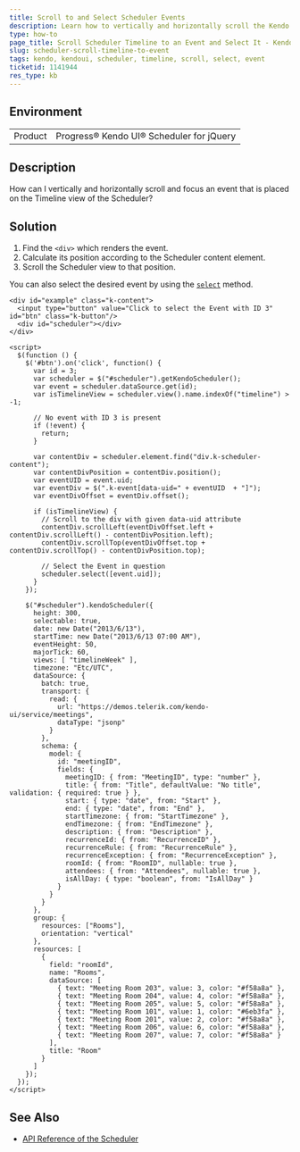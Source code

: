 ```yaml
---
title: Scroll to and Select Scheduler Events
description: Learn how to vertically and horizontally scroll the Kendo UI Scheduler timeline to an event and then select it.
type: how-to
page_title: Scroll Scheduler Timeline to an Event and Select It - Kendo UI Scheduler for jQuery
slug: scheduler-scroll-timeline-to-event
tags: kendo, kendoui, scheduler, timeline, scroll, select, event
ticketid: 1141944
res_type: kb
---
```


## Environment

<table>
 <tr>
  <td>Product</td>
  <td>Progress® Kendo UI® Scheduler for jQuery</td>
 </tr>
</table>


## Description

How can I vertically and horizontally scroll and focus an event that is placed on the Timeline view of the Scheduler?

## Solution

1. Find the `<div>` which renders the event.
1. Calculate its position according to the Scheduler content element.
1. Scroll the Scheduler view to that position.

You can also select the desired event by using the [`select`](https://docs.telerik.com/kendo-ui/api/javascript/ui/scheduler/methods/select) method.

````dojo
<div id="example" class="k-content">
  <input type="button" value="Click to select the Event with ID 3" id="btn" class="k-button"/>
  <div id="scheduler"></div>
</div>

<script>
  $(function () {
    $('#btn').on('click', function() {
      var id = 3;
      var scheduler = $("#scheduler").getKendoScheduler();
      var event = scheduler.dataSource.get(id);
	  var isTimelineView = scheduler.view().name.indexOf("timeline") > -1;

      // No event with ID 3 is present
      if (!event) {
        return;
      }

      var contentDiv = scheduler.element.find("div.k-scheduler-content");
      var contentDivPosition = contentDiv.position();
      var eventUID = event.uid;
      var eventDiv = $(".k-event[data-uid=" + eventUID  + "]");
      var eventDivOffset = eventDiv.offset();

      if (isTimelineView) {
        // Scroll to the div with given data-uid attribute            
        contentDiv.scrollLeft(eventDivOffset.left + contentDiv.scrollLeft() - contentDivPosition.left);
        contentDiv.scrollTop(eventDivOffset.top + contentDiv.scrollTop() - contentDivPosition.top);

        // Select the Event in question
        scheduler.select([event.uid]);
      }
    });

    $("#scheduler").kendoScheduler({
      height: 300,
      selectable: true,
      date: new Date("2013/6/13"),
      startTime: new Date("2013/6/13 07:00 AM"),
      eventHeight: 50,
      majorTick: 60,
      views: [ "timelineWeek" ],
      timezone: "Etc/UTC",
      dataSource: {
        batch: true,
        transport: {
          read: {
            url: "https://demos.telerik.com/kendo-ui/service/meetings",
            dataType: "jsonp"
          }
        },
        schema: {
          model: {
            id: "meetingID",
            fields: {
              meetingID: { from: "MeetingID", type: "number" },
              title: { from: "Title", defaultValue: "No title", validation: { required: true } },
              start: { type: "date", from: "Start" },
              end: { type: "date", from: "End" },
              startTimezone: { from: "StartTimezone" },
              endTimezone: { from: "EndTimezone" },
              description: { from: "Description" },
              recurrenceId: { from: "RecurrenceID" },
              recurrenceRule: { from: "RecurrenceRule" },
              recurrenceException: { from: "RecurrenceException" },
              roomId: { from: "RoomID", nullable: true },
              attendees: { from: "Attendees", nullable: true },
              isAllDay: { type: "boolean", from: "IsAllDay" }
            }
          }
        }
      },
      group: {
        resources: ["Rooms"],
        orientation: "vertical"
      },
      resources: [
        {
          field: "roomId",
          name: "Rooms",
          dataSource: [
            { text: "Meeting Room 203", value: 3, color: "#f58a8a" },
            { text: "Meeting Room 204", value: 4, color: "#f58a8a" },
            { text: "Meeting Room 205", value: 5, color: "#f58a8a" },
            { text: "Meeting Room 101", value: 1, color: "#6eb3fa" },
            { text: "Meeting Room 201", value: 2, color: "#f58a8a" },
            { text: "Meeting Room 206", value: 6, color: "#f58a8a" },
            { text: "Meeting Room 207", value: 7, color: "#f58a8a" }
          ],
          title: "Room"
        }
      ]
    });
  });
</script>
````

## See Also

* [API Reference of the Scheduler](https://docs.telerik.com/kendo-ui/api/javascript/ui/scheduler)
